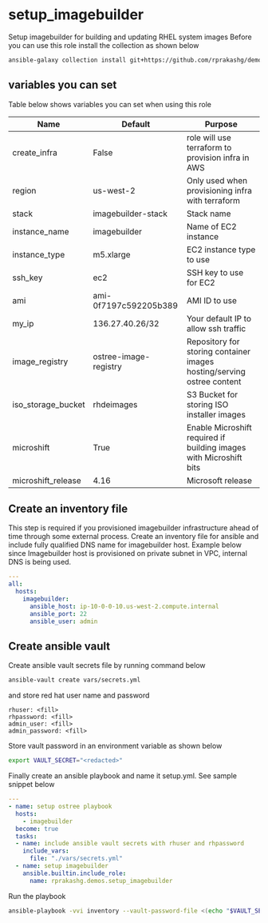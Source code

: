 # setup_imagebuilder
Setup imagebuilder  for building and updating RHEL system images
Before you can use this role install the collection as shown below

```sh
ansible-galaxy collection install git+https://github.com/rprakashg/demos.git,main
```

## variables you can set 
Table below shows variables you can set when using this role

| Name        | Default | Purpose | 
|------       | ------- | ------- | 
| create_infra | False | role will use terraform to provision infra in AWS |
| region | us-west-2 | Only used when provisioning infra with terraform |
| stack | imagebuilder-stack | Stack name |
| instance_name | imagebuilder | Name of EC2 instance |
| instance_type | m5.xlarge | EC2 instance type to use |
| ssh_key | ec2 | SSH key to use for EC2 |
| ami | ami-0f7197c592205b389 | AMI ID to use |
| my_ip | 136.27.40.26/32 | Your default IP to allow ssh traffic |
| image_registry | ostree-image-registry | Repository for storing container images hosting/serving ostree content |
| iso_storage_bucket | rhdeimages | S3 Bucket for storing ISO installer images |
| microshift | True | Enable Microshift required if building images with Microshift bits |
| microshift_release | 4.16 | Microsoft release |

## Create an inventory file
This step is required if you provisioned imagebuilder infrastructure ahead of time through some external process. Create an inventory file for ansible and include fully qualified DNS name for imagebuilder host. Example below since Imagebuilder host is provisioned on private subnet in VPC, internal DNS is being used.

```yaml
---
all:
  hosts:
    imagebuilder:
      ansible_host: ip-10-0-0-10.us-west-2.compute.internal
      ansible_port: 22
      ansible_user: admin
```

## Create ansible vault
Create ansible vault secrets file by running command below

```sh
ansible-vault create vars/secrets.yml
```

and store red hat user name and password

```
rhuser: <fill>
rhpassword: <fill>
admin_user: <fill>
admin_password: <fill>
```
Store vault password in an environment variable as shown below

```sh
export VAULT_SECRET="<redacted>"
```

Finally create an ansible playbook and name it setup.yml. See sample snippet below

```yml
---
- name: setup ostree playbook
  hosts:
    - imagebuilder
  become: true  
  tasks:
  - name: include ansible vault secrets with rhuser and rhpassword
    include_vars:
      file: "./vars/secrets.yml"
  - name: setup imagebuilder
    ansible.builtin.include_role:
      name: rprakashg.demos.setup_imagebuilder
```

Run the playbook

```sh
ansible-playbook -vvi inventory --vault-password-file <(echo "$VAULT_SECRET") setup.yml

```